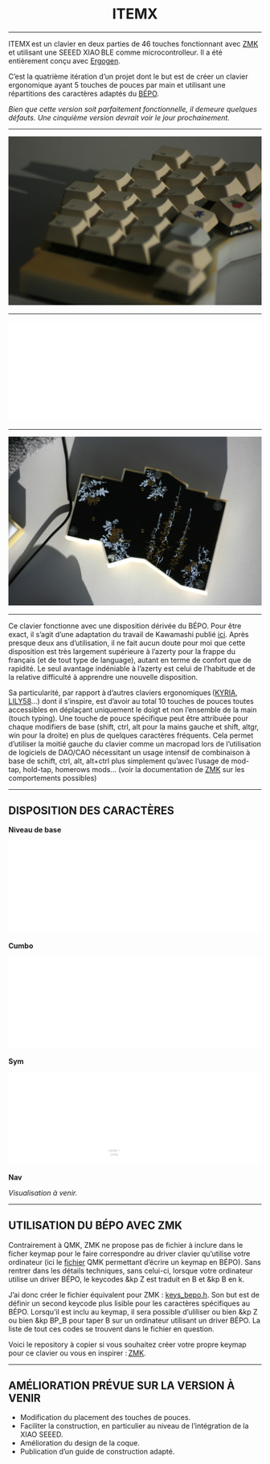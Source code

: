 <h1 align="center">ITEMX</h1>

***

ITEMX est un clavier en deux parties de 46 touches fonctionnant avec [ZMK](https://github.com/zmkfirmware/zmk) et utilisant une SEEED XIAO BLE comme microcontrolleur. Il a été entièrement conçu avec [Ergogen](https://github.com/ergogen/ergogen).

C’est la quatrième itération d’un projet dont le but est de créer un clavier ergonomique ayant 5 touches de pouces par main et utilisant une répartitions des caractères adaptés du [BÉPO](https://bepo.fr/wiki/Accueil). 

_Bien que cette version soit parfaitement fonctionnelle, il demeure quelques défauts. Une cinquième version devrait voir le jour prochainement._

***

![ITEMX](/docs/images/ITEMX1.JPG)
***
![ITEMX3](/docs/images/key3.png)
***
![ITEMX2](/docs/images/ITEMX2.JPG)
***

Ce clavier fonctionne avec une disposition dérivée du BÉPO. Pour être exact, il s’agit d’une adaptation du travail de Kawamashi publié [ici](https://forum.bepo.fr/viewtopic.php?id=1696). Après presque deux ans d’utilisation, il ne fait aucun doute pour moi que cette disposition est très largement supérieure à l’azerty pour la frappe du français (et de tout type de language), autant en terme de confort que de rapidité. Le seul avantage indéniable à l’azerty est celui de l’habitude et de la relative difficulté à apprendre une nouvelle disposition.

Sa particularité, par rapport à d’autres claviers ergonomiques ([KYRIA](https://github.com/foostan/crkbd), [LILY58](https://github.com/kata0510/Lily58)...) dont il s’inspire, est d’avoir au total 10 touches de pouces toutes accessibles en déplaçant uniquement le doigt et non l’ensemble de la main (touch typing). Une touche de pouce spécifique peut être attribuée pour chaque modifiers de base (shift, ctrl, alt pour la mains gauche et shift, altgr, win pour la droite) en plus de quelques caractères fréquents. Cela permet d’utiliser la moitié gauche du clavier comme un macropad lors de l’utilisation de logiciels de DAO/CAO nécessitant un usage intensif de combinaison à base de schift, ctrl, alt, alt+ctrl plus simplement qu’avec l’usage de mod-tap, hold-tap, homerows mods... (voir la documentation de [ZMK](https://zmk.dev/docs) sur les comportements possibles)

***

## DISPOSITION DES CARACTÈRES

**Niveau de base**

![BASE](/docs/images/1x/base.png)

**Cumbo**

![CUMBO](/docs/images/1x/cumbo.png)

**Sym**

![SYM](/docs/images/1x/sym.png)

**Nav**

_Visualisation à venir._

***

## UTILISATION DU BÉPO AVEC ZMK

Contrairement à QMK, ZMK ne propose pas de fichier à inclure dans le ficher keymap pour le faire correspondre au driver clavier qu’utilise votre ordinateur (ici le [fichier](https://github.com/qmk/qmk_firmware/blob/master/quantum/keymap_extras/keymap_bepo.h) QMK permettant d’écrire un keymap en BÉPO). Sans rentrer dans les détails techniques, sans celui-ci, lorsque votre ordinateur utilise un driver BÉPO, le keycodes &kp Z est traduit en B et &kp B en k.

J’ai donc créer le fichier équivalent pour ZMK : [keys_bepo.h](https://github.com/MartinDrillon/zmk-config-ITEMX/blob/main/config/keys_bepo.h). Son but est de définir un second keycode plus lisible pour les caractères spécifiques au BÉPO. Lorsqu’il est inclu au keymap, il sera possible d’uliliser ou bien &kp Z ou bien &kp BP_B pour taper B sur un ordinateur utilisant un driver BÉPO. La liste de tout ces codes se trouvent dans le fichier en question. 

Voici le repository à copier si vous souhaitez créer votre propre keymap pour ce clavier ou vous en inspirer : [ZMK](https://github.com/MartinDrillon/zmk-config-ITEMX).

***

## AMÉLIORATION PRÉVUE SUR LA VERSION À VENIR

- Modification du placement des touches de pouces.
- Faciliter la construction, en particulier au niveau de l’intégration de la XIAO SEEED.
- Amélioration du design de la coque. 
- Publication d’un guide de construction adapté. 